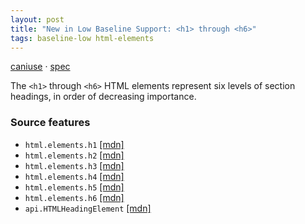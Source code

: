 ```yaml
---
layout: post
title: "New in Low Baseline Support: <h1> through <h6>"
tags: baseline-low html-elements
---
```


[caniuse](https://caniuse.com/?search=headings) · [spec](https://html.spec.whatwg.org/multipage/sections.html#the-h1,-h2,-h3,-h4,-h5,-and-h6-elements)

The `<h1>` through `<h6>` HTML elements represent six levels of section headings, in order of decreasing importance.

### Source features

- ``html.elements.h1`` [[mdn]](https://developer.mozilla.org/en-US/search?q=html.elements.h1)
- ``html.elements.h2`` [[mdn]](https://developer.mozilla.org/en-US/search?q=html.elements.h2)
- ``html.elements.h3`` [[mdn]](https://developer.mozilla.org/en-US/search?q=html.elements.h3)
- ``html.elements.h4`` [[mdn]](https://developer.mozilla.org/en-US/search?q=html.elements.h4)
- ``html.elements.h5`` [[mdn]](https://developer.mozilla.org/en-US/search?q=html.elements.h5)
- ``html.elements.h6`` [[mdn]](https://developer.mozilla.org/en-US/search?q=html.elements.h6)
- ``api.HTMLHeadingElement`` [[mdn]](https://developer.mozilla.org/en-US/search?q=api.HTMLHeadingElement)
